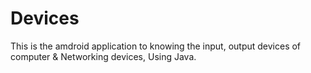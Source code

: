 # Devices
This is the amdroid application to knowing the input, output devices of computer &amp; Networking devices, Using Java.
